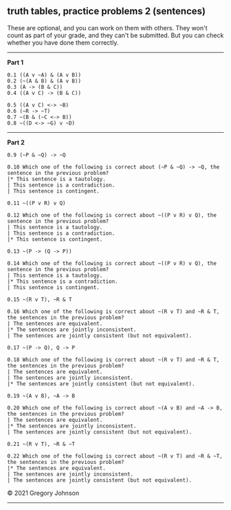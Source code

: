 ## truth tables, practice problems 2 (sentences)

These are optional, and you can work on them with others. They won't count as part of your grade, and they can't be submitted. But you can check whether you have done them correctly.

---

__Part 1__

~~~{.TruthTable .Simple system="magnusSL" options="nocounterexample" submission="none"}
0.1 ((A v ~A) & (A v B))
0.2 (~(A & B) & (A v B))
0.3 (A -> (B & C))
0.4 ((A v C) -> (B & C))
~~~

~~~{.TruthTable .Simple system="magnusSL" options="nocounterexample autoAtoms" submission="none"}
0.5 ((A v C) <-> ~B)
0.6 (~R -> ~T)
0.7 ~(B & (~C <-> B))
0.8 ~((D <-> ~G) v ~D)
~~~

---

__Part 2__

~~~{.TruthTable .Simple system="magnusSL" options="nocounterexample autoAtoms" submission="none"}
0.9 (~P & ~Q) -> ~Q
~~~

~~~{.QualitativeProblem .MultipleChoice options="check" submission="none"}
0.10 Which one of the following is correct about (~P & ~Q) -> ~Q, the sentence in the previous problem?
|* This sentence is a tautology.
| This sentence is a contradiction.
| This sentence is contingent.
~~~

~~~{.TruthTable .Simple system="magnusSL" options="nocounterexample autoAtoms" submission="none"}
0.11 ~((P v R) v Q)
~~~

~~~{.QualitativeProblem .MultipleChoice options="check" submission="none"}
0.12 Which one of the following is correct about ~((P v R) v Q), the sentence in the previous problem?
| This sentence is a tautology.
| This sentence is a contradiction.
|* This sentence is contingent.
~~~

~~~{.TruthTable .Simple system="magnusSL" options="nocounterexample autoAtoms" submission="none"}
0.13 ~(P -> (Q -> P))
~~~

~~~{.QualitativeProblem .MultipleChoice options="check" submission="none"}
0.14 Which one of the following is correct about ~((P v R) v Q), the sentence in the previous problem?
| This sentence is a tautology.
|* This sentence is a contradiction.
| This sentence is contingent.
~~~


~~~{.TruthTable .Simple system="magnusSL" options="nocounterexample autoAtoms" submission="none"}
0.15 ~(R v T), ~R & T
~~~

~~~{.QualitativeProblem .MultipleChoice options="check" submission="none"}
0.16 Which one of the following is correct about ~(R v T) and ~R & T, the sentences in the previous problem?
| The sentences are equivalent.
|* The sentences are jointly inconsistent.
| The sentences are jointly consistent (but not equivalent).
~~~

~~~{.TruthTable .Simple system="magnusSL" options="nocounterexample autoAtoms" submission="none"}
0.17 ~(P -> Q), Q -> P
~~~

~~~{.QualitativeProblem .MultipleChoice options="check" submission="none"}
0.18 Which one of the following is correct about ~(R v T) and ~R & T, the sentences in the previous problem?
| The sentences are equivalent.
| The sentences are jointly inconsistent.
|* The sentences are jointly consistent (but not equivalent).
~~~


~~~{.TruthTable .Simple system="magnusSL" options="nocounterexample autoAtoms" submission="none"}
0.19 ~(A v B), ~A -> B
~~~

~~~{.QualitativeProblem .MultipleChoice options="check" submission="none"}
0.20 Which one of the following is correct about ~(A v B) and ~A -> B, the sentences in the previous problem?
| The sentences are equivalent.
|* The sentences are jointly inconsistent.
| The sentences are jointly consistent (but not equivalent).
~~~


~~~{.TruthTable .Simple system="magnusSL" options="nocounterexample autoAtoms" submission="none"}
0.21 ~(R v T), ~R & ~T
~~~

~~~{.QualitativeProblem .MultipleChoice options="check" submission="none"}
0.22 Which one of the following is correct about ~(R v T) and ~R & ~T, the sentences in the previous problem?
|* The sentences are equivalent.
| The sentences are jointly inconsistent.
| The sentences are jointly consistent (but not equivalent).
~~~

&copy; 2021 Gregory Johnson 

---